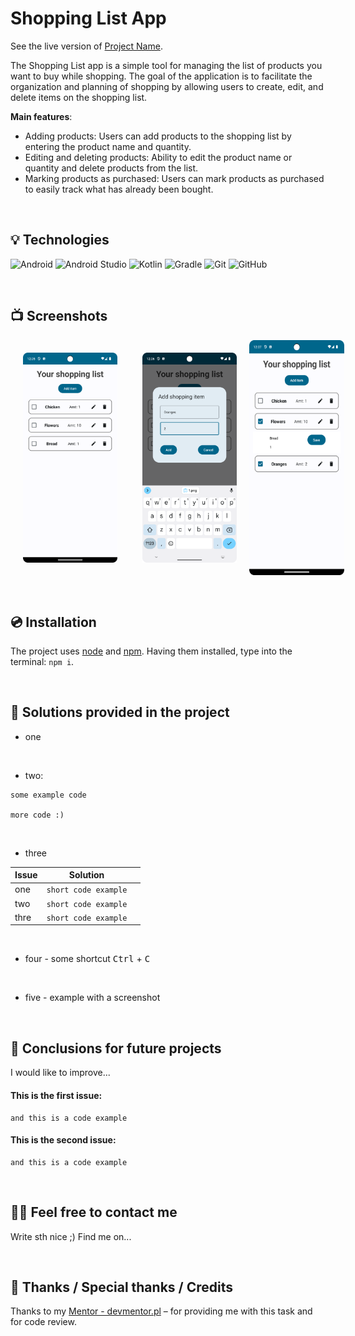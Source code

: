 # Shopping List App

See the live version of [Project Name](https://devmentor.pl).

The Shopping List app is a simple tool for managing the list of products you want to buy while shopping. 
The goal of the application is to facilitate the organization and planning of shopping by allowing users to create, edit, and delete items on the shopping list.

**Main features**:
- Adding products: Users can add products to the shopping list by entering the product name and quantity.
- Editing and deleting products: Ability to edit the product name or quantity and delete products from the list.
- Marking products as purchased: Users can mark products as purchased to easily track what has already been bought.
  
&nbsp;
 
## 💡 Technologies
![Android](https://img.shields.io/badge/Android-3DDC84?style=for-the-badge&logo=android&logoColor=white)
![Android Studio](https://img.shields.io/badge/android%20studio-346ac1?style=for-the-badge&logo=android%20studio&logoColor=white)
![Kotlin](https://img.shields.io/badge/kotlin-%237F52FF.svg?style=for-the-badge&logo=kotlin&logoColor=white)
![Gradle](https://img.shields.io/badge/Gradle-02303A.svg?style=for-the-badge&logo=Gradle&logoColor=white)
![Git](https://img.shields.io/badge/git-%23F05033.svg?style=for-the-badge&logo=git&logoColor=white)
![GitHub](https://img.shields.io/badge/github-%23121011.svg?style=for-the-badge&logo=github&logoColor=white)

&nbsp;
 
## 📺  Screenshots

<div style="display: flex;">
  <img alt='screen1' src="screenshots/screenshot1.png" width="30%" style="margin: 10px; padding: 10px" />
  <img alt='screen2' src="screenshots/screenshot2.png" width="30%" style="margin: 10px; padding: 10px" />
  <img alt='screen3' src="screenshots/screenshot3.png" width="30%" />
</div>



&nbsp;
 
## 💿 Installation

The project uses [node](https://nodejs.org/en/) and [npm](https://www.npmjs.com/). Having them installed, type into the terminal: `npm i`.


&nbsp;
 
## 🤔 Solutions provided in the project

- one

 &nbsp;

- two:
```
some example code

more code :)
```
 &nbsp;

- three

| Issue                     | Solution                       |     |
| ------------------------- | -----------------------------  | --- |
| one                       | `short code example`           |     |
| two                       | `short code example`           |     |
| thre                      | `short code example`           |     |

 &nbsp;
 
- four - some shortcut <kbd>Ctrl</kbd> + <kbd>C</kbd>

 &nbsp;
 
- five - example with a screenshot



&nbsp;

## 💭 Conclusions for future projects

I would like to improve...

#### This is the first issue:
```
and this is a code example
```

#### This is the second issue:
```
and this is a code example
```


&nbsp;

## 🙋‍♂️ Feel free to contact me
Write sth nice ;) Find me on...


&nbsp;

## 👏 Thanks / Special thanks / Credits
Thanks to my [Mentor - devmentor.pl](https://devmentor.pl/) – for providing me with this task and for code review.
